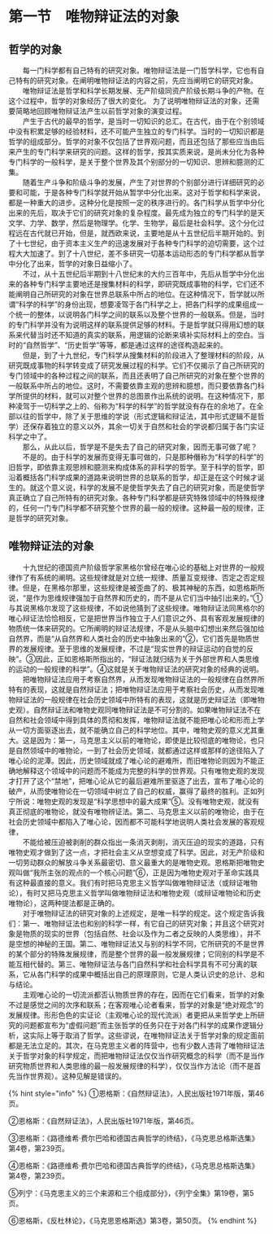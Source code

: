 # 第一节　唯物辩证法的对象

## 哲学的对象

　　每一门科学都有自己特有的研究对象。唯物辩证法是一门哲学科学，它也有自己特有的研究对象。在阐明唯物辩证法的内容之前，先应当阐明它的研究对象。\
　　唯物辩证法是哲学和科学长期发展、无产阶级同资产阶级长期斗争的产物。在这个过程中，哲学的对象经历了很大的变化。 为了说明唯物辩证法的对象，还需要简略地回顾唯物辩证法产生以前哲学对象的演变过程。\
　　产生于古代的最早的哲学，是当时一切知识的总汇。在古代，由于在个别领域中没有积累足够的经验材料，还不可能产生独立的专门科学。当时的一切知识都是哲学的组成部分。哲学的对象不仅包括了世界观问题，而且还包括了那些应当由后来产生的专门科学来研究的问题。这样的哲学，按其实质来说，是尚未分化为各种专门科学的一般科学，是关于整个世界及其个别部分的一切知识、思辨和臆测的汇集。\
　　随着生产斗争和阶级斗争的发展，产生了对世界的个别部分进行详细研究的必要和可能，于是各种专门科学就开始从暂学中分化出来。这对于哲学和科学来说，都是一种重大的进步。这种分化是按照一定的秩序进行的。各门科学从哲学中分化出来的先后，取决于它们的研究对象的复杂程度。最先成为独立的专门科学的是天文学、力学、数学，然后是物理学。化学、生物学，最后是社会科学。这个分化过程远在古代就已开始，但是，就西欧来说，主要地是从十五世纪后半期开始的。到了十七世纪，由于资本主义生产的迅速发展对于各种专门科学的迫切需要，这个过程大大加速了。到了十八世纪，差不多研究一切基本运动形态的专门科学都从哲学中分化了出来，哲学的对象日益缩小了。\
　　不过，从十五世纪后半期到十八世纪末的大约三百年中，先后从哲学中分化出来的各种专门科学主要地还是搜集材料的科学，即研究既成事物的科学，它们还不能阐明自己所研究的对象在世界总联系中所占的地位。在这种情况下，哲学就以所谓“科学的科学”的身份出现，想要凌驾于各门科学之上，把各门科学的成果组成一个统一的整体，以说明各门科学之间的联系以及整个世界的一般联系。但是，当时的专门科学并没有为说明这样的联系提供足够的材料。于是哲学就只得用幻想的联系来代替当时还不知道的真实的联系，用逻辑的论断来填补实际材料上的空白。当时的“自然哲学”、“历史哲学”等等，都是通过这样的途径构造起来的。\
　　但是，到了十九世纪，专门科学从搜集材料的阶段进入了整理材料的阶段，从研究既成事物的科学转变成了研究发展过程的科学。它们不仅揭示了自己所研究的专门领域中的各种过程之间的联系，而且还表明了自己所研究的对象在整个世界的一般联系中所占的地位。这时，不需要依靠主观的思辨和臆想，而只要依靠各门科学所提供的材料，就可以对整个世界的总图景作出系统的说明。在这种情况下，那种凌驾于一切科学之上的、俗称为“科学的科学”的哲学就没有存在的余地了。在全部以往的哲学中，除了关于思维的学说（形式逻辑和辩证法，其中形式逻辑不是哲学）还保存着独立的意义以外，其余一切关于自然和社会的学说都归属于各门实证科学之中了。\
　　那么，从此以后，哲学是不是失去了自己的研究对象，因而无事可做了呢？\
　　不是的。由于科学的发展而变得无事可做的，只是那种僭称为“科学的科学”的旧哲学，即依靠主观思辨和臆测来构成体系的非科学的哲学。至于科学的哲学，即沿着概括各门科学成果的道路来说明世界的总联系的哲学，却正是在这个时候才诞生的。就这个意义说，科学的发展不是使哲学失去了自己的研究对象，而是使哲学真正确立了自己所特有的研究对象。各种专门科学都是研究特殊领域中的特殊规律的，任何一门专门科学都不研究整个世界的最一般的规律。这种最一般的规律，正是哲学的研究对象。

## 唯物辩证法的对象

　　十九世纪的德国资产阶级哲学家黑格尔曾经在唯心论的基础上对世界的一般规律作了有系统的阐明。这些规律就是对立统一规律、质量互变规律、否定之否定规律。但是，在黑格尔那里，这些规律是被歪曲了的、极其神秘的东西，如恩格斯所说，“是作为思维规律强加于自然界和历史的，而不是从它们当中抽引出来的。”①与其说黑格尔发现了这些规律，不如说他猜到了这些规律。唯物辩证法同黑格尔的唯心辩证法恰恰相反，它是把世界当作独立于人们意识之外、具有客观发展规律的物质统一体来研究的。它所阐明的辩证法规律，不是从头脑中幻想出来然后强加给自然界，而是“从自然界和人类社会的历史中抽象出来的”②，它们首先是物质世界的发展规律。至于思维的发展规律，不过是“现实世界的辩证运动的自觉的反映”。③因此，正如恩格斯所指出的，“辩证法就归结为关于外部世界和人类思维的运动的一般规律的科学”。④这就是关于唯物辩证法的研究对象的经典的说明。\
　　把唯物辩证法应用于考察自然界，从而发现唯物辩证法的一般规律在自然界所特有的表现，这就是自然辩证法；把唯物辩证法应用于考察社会历史，从而发现唯物辩证法的一般规律在社会历史领域中所特有的表现，这就是历史辩证法（即唯物史观）。自然辩证法和唯物史观同唯物辩证法是不可分割的。如果唯物辩证法不在自然和社会领域中得到具体的贯彻和发挥，唯物辩证法就不能把唯心论和形而上学从一切方面驱逐出去，就不能确立自己的科学地位。其中，唯物史观的意义尤其重大。这是因为：第一，马克思主义以前的唯物论，即使是比较彻底的唯物论，也只是自然领域中的唯物论，一到了社会历史领域，就都通过这样或那样的途径陷入了唯心论的泥潭。因此，历史领域就成了唯心论的避难所，而旧唯物论则因为不能正确地解释这个领域中的问题而不能成为完整的科学的世界观。只有唯物史观的发现才打开了这个“禁地”，把唯心论从它的最后避难所里驱逐了出去，宣布了唯心论的破产，从而使唯物论在一切领域中树立了自己的权威，赢得了最终的胜利。正如列宁所说：唯物史观的发现是“科学思想中的最大成果”⑤。没有唯物史观，就没有真正彻底的唯物论，就没有唯物辨证法。第二、马克思主义以前的唯物论，由于在社会历史领域中都陷入了唯心论，因而都不可能科学地说明人类社会发展的客观规律，\
　　不能给被压迫被剥削的群众指出一条消灭剥削，消灭压迫的现实的道路，只有唯物史观才做到了这一点，才把社会主义从空想变成了科学。因此，对无产阶级和一切劳动群众的解放斗争关系最密切、意义最重大的是唯物史观。恩格斯把唯物史观叫做“我所主张的观点的一个核心问题”⑥，正是因为唯物史观对于革命实践具有这种最直接的意义。我们有时把马克思主义哲学叫做唯物辩证法（或辩证唯物论），有时又把马克思主义哲学叫做唯物辩证法和唯物史观（或辩证唯物论和历史唯物论），这两种提法都是正确的。\
　　对于唯物辩证法的研究对象的上述规定，是唯一科学的规定。这个规定告诉我们：第一、唯物辩证法也和别的科学一样，有它自己的研究对象；并且这个研究对象是物质的现实的世界（包括自然、社会以及作为二者之反映的人类思维），并不是空想的神秘的王国。第二、唯物辩证法又与别的科学不同，它所研究的不是世界的某个部分的特殊发展规律，而是整个世界的最一般发展规律；它同别的科学是不能互相代替的。第三、唯物辩证法与各门自然科学和社会科学具有不可分离的联系，它从各门科学的成果中概括出自己的原理原则，它是人类认识史的总计、总和与结论。\
　　主观唯心论的一切流派都否认物质世界的存在，因而在它们看来，哲学的对象不过是感觉之间的次序和联系；在客观唯心论者看来，哲学的对象是“绝对观念”的发展规律。形形色色的实证论（主观唯心论的现代流派）者更把从来哲学史上所研究的问题都宣布为“虚假问题”而主张哲学的任务只在于对各门科学的成果作逻辑分析，这实际上等于取消了哲学。这些谬说，在唯物辩证法关于哲学对象的规定面前都是无法立足的。其次，在马克思主义者的阵营中，也有少数人违背了唯物辩证法关于哲学对象的科学规定，而把唯物辩证法仅仅当作研究概念的科学（而不是当作研究物质世界和人类思维的最一般发展规律的科学），仅仅当作方法论（而不是首先当作世界观）。这种见解是错误的。

{% hint style="info" %}
①恩格斯：《自然辩证法》，人民出版社1971年版，第46页。

②恩格斯：《自然辩证法》，人民出版社1971年版，第46页。

③恩格斯：《路德维希·费尔巴哈和德国古典哲学的终结》，《马克思总格斯选集》第4卷，第239页。

④恩格斯：《路德维希·费尔巴哈和德国古典哲学的终结》，《马克思总格斯选集》第4卷，第239页。

⑤列宁：《马克思主义的三个来源和三个组成部分》，《列宁全集》第19卷，第5页。

⑥恩格斯，《反杜林论》，《马克思恩格斯选》第3卷，第50页。
{% endhint %}
